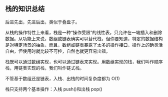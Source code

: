 栈的知识总结
---

后进先出，先进后出，类似于叠盘子。

从栈的操作特性上来看，栈是一种“操作受限”的线性表，只允许在一端插入和删除数据。从功能上来说，数组或链表确实可以替代栈，但你要知道，特定的数据结构是对特定场景的抽象，而且，数组或链表暴露了太多的操作接口，操作上的确灵活自由，但使用时就比较不可控，自然也就更容易出错。

栈既可以通过数组实现，也可以通过链表来实现。用数组实现的栈，我们叫作顺序栈，用链表实现的栈，我们叫作链式栈。

不管基于数组还是链表，入栈、出栈的时间复杂度都为 O(1)

栈只支持两个基本操作：入栈 push()和出栈 pop()

